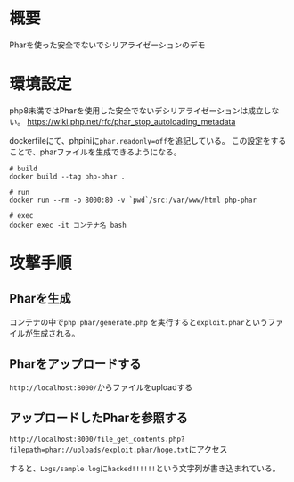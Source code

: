 # 概要

Pharを使った安全でないでシリアライゼーションのデモ

# 環境設定

php8未満ではPharを使用した安全でないデシリアライゼーションは成立しない。
https://wiki.php.net/rfc/phar_stop_autoloading_metadata

dockerfileにて、phpiniに`phar.readonly=off`を追記している。
この設定をすることで、pharファイルを生成できるようになる。

```
# build
docker build --tag php-phar .

# run
docker run --rm -p 8000:80 -v `pwd`/src:/var/www/html php-phar

# exec
docker exec -it コンテナ名 bash
```

# 攻撃手順
## Pharを生成
コンテナの中で`php phar/generate.php` を実行すると`exploit.phar`というファイルが生成される。

## Pharをアップロードする
`http://localhost:8000/`からファイルをuploadする

## アップロードしたPharを参照する

`http://localhost:8000/file_get_contents.php?filepath=phar://uploads/exploit.phar/hoge.txt`にアクセス

すると、`Logs/sample.log`に`hacked!!!!!!`という文字列が書き込まれている。
